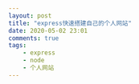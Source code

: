```yaml
---
layout: post
title: "express快速搭建自己的个人网站"
date: 2020-05-02 23:01
comments: true
tags: 
    - express
    - node
    - 个人网站
---
```


